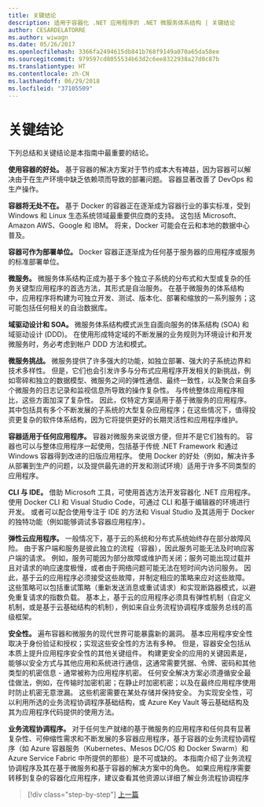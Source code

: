 ```yaml
---
title: 关键结论
description: 适用于容器化 .NET 应用程序的 .NET 微服务体系结构 | 关键结论
author: CESARDELATORRE
ms.author: wiwagn
ms.date: 05/26/2017
ms.openlocfilehash: 3366fa2494615db841b768f9149a070a65da58ee
ms.sourcegitcommit: 979597cd8055534b63d2c6ee8322938a27d0c87b
ms.translationtype: HT
ms.contentlocale: zh-CN
ms.lasthandoff: 06/29/2018
ms.locfileid: "37105509"
---
```

# <a name="key-takeaways"></a>关键结论

下列总结和关键结论是本指南中最重要的结论。

**使用容器的好处。** 基于容器的解决方案对于节约成本大有裨益，因为容器可以解决由于在生产环境中缺乏依赖项而导致的部署问题。 容器显著改善了 DevOps 和生产操作。

**容器将无处不在。** 基于 Docker 的容器正在逐渐成为容器行业的事实标准，受到 Windows 和 Linux 生态系统领域最重要供应商的支持。 这包括 Microsoft、Amazon AWS、Google 和 IBM。 将来，Docker 可能会在云和本地的数据中心普及。

**容器可作为部署单位。** Docker 容器正逐渐成为任何基于服务器的应用程序或服务的标准部署单位。

**微服务。** 微服务体系结构正成为基于多个独立子系统的分布式和大型或复杂的任务关键型应用程序的首选方法，其形式是自治服务。 在基于微服务的体系结构中，应用程序将构建为可独立开发、测试、版本化、部署和缩放的一系列服务；这可能包括任何相关的自治数据库。

**域驱动设计和 SOA。** 微服务体系结构模式派生自面向服务的体系结构 (SOA) 和域驱动设计 (DDD)。 在使用形成特定域的不断发展的业务规则为环境设计和开发微服务时，务必考虑到帐户 DDD 方法和模式。

**微服务挑战。** 微服务提供了许多强大的功能，如独立部署、强大的子系统边界和技术多样性。 但是，它们也会引发许多与分布式应用程序开发相关的新挑战，例如零碎和独立的数据模型、微服务之间的弹性通信、最终一致性，以及聚合来自多个微服务的日志记录和监视信息所导致的操作复杂性。 与传统整体应用程序相比，这些方面加深了复杂性。 因此，仅特定方案适用于基于微服务的应用程序。 其中包括具有多个不断发展的子系统的大型复杂应用程序；在这些情况下，值得投资更复杂的软件体系结构，因为它将提供更好的长期灵活性和应用程序维护。

**容器适用于任何应用程序。** 容器对微服务来说很方便，但并不是它们独有的。 容器也可以与整体应用程序一起使用，包括基于传统 .NET Framework 和通过 Windows 容器得到改进的旧版应用程序。 使用 Docker 的好处（例如，解决许多从部署到生产的问题，以及提供最先进的开发和测试环境）适用于许多不同类型的应用程序。

**CLI 与 IDE。** 借助 Microsoft 工具，可使用首选方法开发容器化 .NET 应用程序。 使用 Docker CLI 和 Visual Studio Code，可通过 CLI 和基于编辑器的环境进行开发。 或者可以配合使用专注于 IDE 的方法和 Visual Studio 及其适用于 Docker 的独特功能（例如能够调试多容器应用程序）。

**弹性云应用程序。** 一般情况下，基于云的系统和分布式系统始终存在部分故障风险。 由于客户端和服务是彼此独立的流程（容器），因此服务可能无法及时响应客户端的请求。 例如，服务可能因为部分故障或维护而关闭；服务可能出现过载并且对请求的响应速度极慢，或者由于网络问题可能无法在短时间内访问服务。 因此，基于云的应用程序必须接受这些故障，并制定相应的策略来应对这些故障。 这些策略可以包括重试策略（重新发送消息或重试请求）和实现断路器模式，以避免重复请求的指数负载。 基本上，基于云的应用程序必须具有弹性机制（自定义机制，或是基于云基础结构的机制），例如来自业务流程协调程序或服务总线的高级框架。

**安全性。** 遍布容器和微服务的现代世界可能暴露新的漏洞。 基本应用程序安全性取决于身份验证和授权；实现这些安全性的方法有多种。 但是，容器安全包括从本质上提升应用程序安全性的其他关键组件。 构建更安全的应用的关键因素是，能够以安全方式与其他应用和系统进行通信，这通常需要凭据、令牌、密码和其他类型的机密信息 - 通常被称为应用程序机密。 任何安全解决方案必须遵循安全最佳做法，例如，在传输时加密机密；在静止时加密机密；以及在最终应用程序使用时防止机密无意泄漏。 这些机密需要在某处存储并保持安全。 为实现安全性，可以利用所选的业务流程协调程序基础结构，或 Azure Key Vault 等云基础结构及其为应用程序代码提供的使用方法。

**业务流程协调程序。** 对于任何生产就绪的基于微服务的应用程序和任何具有显著复杂性、可伸缩性需求和不断发展的多容器应用程序，基于容器的业务流程协调程序（如 Azure 容器服务（Kubernetes、Mesos DC/OS 和 Docker Swarm）和 Azure Service Fabric 中所提供的那些）是不可或缺的。 本指南介绍了业务流程协调程序及其在基于微服务和基于容器的解决方案中的角色。 如果应用程序需要转移到复杂的容器化应用程序，建议查看其他资源以详细了解业务流程协调程序

>[!div class="step-by-step"]
[上一篇](secure-net-microservices-web-applications/azure-key-vault-protects-secrets.md)
